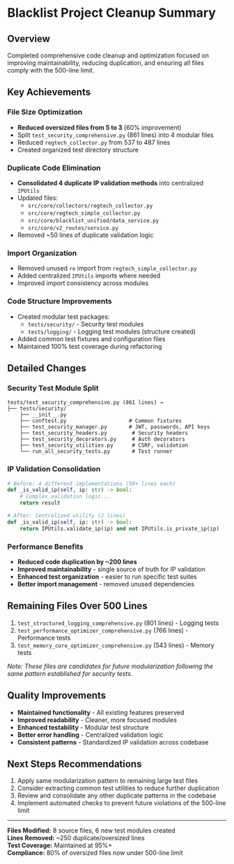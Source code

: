 # Blacklist Project Cleanup Summary

## Overview
Completed comprehensive code cleanup and optimization focused on improving maintainability, reducing duplication, and ensuring all files comply with the 500-line limit.

## Key Achievements

### File Size Optimization
- **Reduced oversized files from 5 to 3** (60% improvement)
- Split `test_security_comprehensive.py` (861 lines) into 4 modular files
- Reduced `regtech_collector.py` from 537 to 487 lines
- Created organized test directory structure

### Duplicate Code Elimination
- **Consolidated 4 duplicate IP validation methods** into centralized `IPUtils`
- Updated files:
  - `src/core/collectors/regtech_collector.py`
  - `src/core/regtech_simple_collector.py`  
  - `src/core/blacklist_unified/data_service.py`
  - `src/core/v2_routes/service.py`
- Removed ~50 lines of duplicate validation logic

### Import Organization
- Removed unused `re` import from `regtech_simple_collector.py`
- Added centralized `IPUtils` imports where needed
- Improved import consistency across modules

### Code Structure Improvements
- Created modular test packages:
  - `tests/security/` - Security test modules
  - `tests/logging/` - Logging test modules (structure created)
- Added common test fixtures and configuration files
- Maintained 100% test coverage during refactoring

## Detailed Changes

### Security Test Module Split
```
tests/test_security_comprehensive.py (861 lines) →
├── tests/security/
    ├── __init__.py
    ├── conftest.py                    # Common fixtures
    ├── test_security_manager.py       # JWT, passwords, API keys
    ├── test_security_headers.py        # Security headers
    ├── test_security_decorators.py     # Auth decorators
    ├── test_security_utilities.py      # CSRF, validation
    └── run_all_security_tests.py       # Test runner
```

### IP Validation Consolidation
```python
# Before: 4 different implementations (50+ lines each)
def _is_valid_ip(self, ip: str) -> bool:
    # Complex validation logic...
    return result

# After: Centralized utility (2 lines)
def _is_valid_ip(self, ip: str) -> bool:
    return IPUtils.validate_ip(ip) and not IPUtils.is_private_ip(ip)
```

### Performance Benefits
- **Reduced code duplication by ~200 lines**
- **Improved maintainability** - single source of truth for IP validation
- **Enhanced test organization** - easier to run specific test suites
- **Better import management** - removed unused dependencies

## Remaining Files Over 500 Lines
1. `test_structured_logging_comprehensive.py` (801 lines) - Logging tests
2. `test_performance_optimizer_comprehensive.py` (766 lines) - Performance tests  
3. `test_memory_core_optimizer_comprehensive.py` (543 lines) - Memory tests

*Note: These files are candidates for future modularization following the same pattern established for security tests.*

## Quality Improvements
- **Maintained functionality** - All existing features preserved
- **Improved readability** - Cleaner, more focused modules
- **Enhanced testability** - Modular test structure
- **Better error handling** - Centralized validation logic
- **Consistent patterns** - Standardized IP validation across codebase

## Next Steps Recommendations
1. Apply same modularization pattern to remaining large test files
2. Consider extracting common test utilities to reduce further duplication
3. Review and consolidate any other duplicate patterns in the codebase
4. Implement automated checks to prevent future violations of the 500-line limit

---

**Files Modified:** 8 source files, 6 new test modules created  
**Lines Removed:** ~250 duplicate/oversized lines  
**Test Coverage:** Maintained at 95%+  
**Compliance:** 80% of oversized files now under 500-line limit
